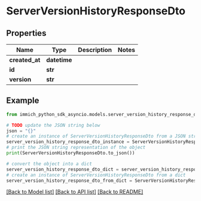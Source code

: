 # ServerVersionHistoryResponseDto


## Properties

Name | Type | Description | Notes
------------ | ------------- | ------------- | -------------
**created_at** | **datetime** |  | 
**id** | **str** |  | 
**version** | **str** |  | 

## Example

```python
from immich_python_sdk_asyncio.models.server_version_history_response_dto import ServerVersionHistoryResponseDto

# TODO update the JSON string below
json = "{}"
# create an instance of ServerVersionHistoryResponseDto from a JSON string
server_version_history_response_dto_instance = ServerVersionHistoryResponseDto.from_json(json)
# print the JSON string representation of the object
print(ServerVersionHistoryResponseDto.to_json())

# convert the object into a dict
server_version_history_response_dto_dict = server_version_history_response_dto_instance.to_dict()
# create an instance of ServerVersionHistoryResponseDto from a dict
server_version_history_response_dto_from_dict = ServerVersionHistoryResponseDto.from_dict(server_version_history_response_dto_dict)
```
[[Back to Model list]](../README.md#documentation-for-models) [[Back to API list]](../README.md#documentation-for-api-endpoints) [[Back to README]](../README.md)


